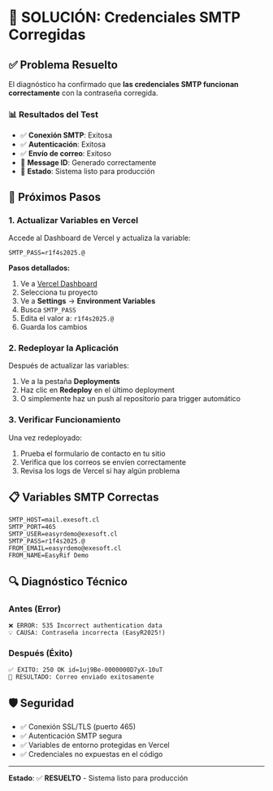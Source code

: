 # 🔧 SOLUCIÓN: Credenciales SMTP Corregidas

## ✅ Problema Resuelto

El diagnóstico ha confirmado que **las credenciales SMTP funcionan correctamente** con la contraseña corregida.

### 📊 Resultados del Test
- ✅ **Conexión SMTP**: Exitosa
- ✅ **Autenticación**: Exitosa
- ✅ **Envío de correo**: Exitoso
- 📧 **Message ID**: Generado correctamente
- 🎯 **Estado**: Sistema listo para producción

## 🚀 Próximos Pasos

### 1. Actualizar Variables en Vercel

Accede al Dashboard de Vercel y actualiza la variable:

```
SMTP_PASS=r1f4s2025.@
```

**Pasos detallados:**
1. Ve a [Vercel Dashboard](https://vercel.com/dashboard)
2. Selecciona tu proyecto
3. Ve a **Settings** → **Environment Variables**
4. Busca `SMTP_PASS`
5. Edita el valor a: `r1f4s2025.@`
6. Guarda los cambios

### 2. Redeployar la Aplicación

Después de actualizar las variables:
1. Ve a la pestaña **Deployments**
2. Haz clic en **Redeploy** en el último deployment
3. O simplemente haz un push al repositorio para trigger automático

### 3. Verificar Funcionamiento

Una vez redeployado:
1. Prueba el formulario de contacto en tu sitio
2. Verifica que los correos se envíen correctamente
3. Revisa los logs de Vercel si hay algún problema

## 📋 Variables SMTP Correctas

```env
SMTP_HOST=mail.exesoft.cl
SMTP_PORT=465
SMTP_USER=easyrdemo@exesoft.cl
SMTP_PASS=r1f4s2025.@
FROM_EMAIL=easyrdemo@exesoft.cl
FROM_NAME=EasyRif Demo
```

## 🔍 Diagnóstico Técnico

### Antes (Error)
```
❌ ERROR: 535 Incorrect authentication data
💡 CAUSA: Contraseña incorrecta (EasyR2025!)
```

### Después (Éxito)
```
✅ ÉXITO: 250 OK id=1uj9Be-0000000D7yX-10uT
🎯 RESULTADO: Correo enviado exitosamente
```

## 🛡️ Seguridad

- ✅ Conexión SSL/TLS (puerto 465)
- ✅ Autenticación SMTP segura
- ✅ Variables de entorno protegidas en Vercel
- ✅ Credenciales no expuestas en el código

---

**Estado**: ✅ **RESUELTO** - Sistema listo para producción